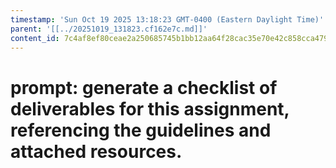 ```yaml
---
timestamp: 'Sun Oct 19 2025 13:18:23 GMT-0400 (Eastern Daylight Time)'
parent: '[[../20251019_131823.cf162e7c.md]]'
content_id: 7c4af8ef80ceae2a250685745b1bb12aa64f28cac35e70e42c858cca4790ed03
---
```


# prompt: generate a checklist of deliverables for this assignment, referencing the guidelines and attached resources.
